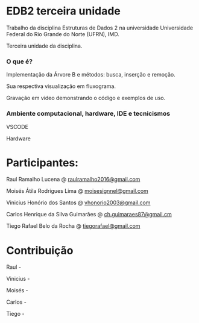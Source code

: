 # EDB2 terceira unidade

Trabalho da disciplina Estruturas de Dados 2 na universidade Universidade Federal do Rio Grande do Norte (UFRN), IMD.

Terceira unidade da disciplina.

### O que é?

Implementação da Árvore B e métodos: busca, inserção e remoção.

Sua respectiva visualização em fluxograma.

Gravação em vídeo demonstrando o código e exemplos de uso.

### Ambiente computacional, hardware, IDE e tecnicismos

VSCODE

Hardware


# Participantes:

Raul Ramalho Lucena @ raulramalho2016@gmail.com

Moisés Átila Rodrigues Lima @ moisesignnel@gmail.com

Vinicius Honório dos Santos @ vhonorio2003@gmail.com

Carlos Henrique da Silva Guimarães @ ch.guimaraes87@gmail.cm

Tiego Rafael Belo da Rocha @ tiegorafael@gmail.com

# Contribuição

Raul -

Vinicius - 

Moisés - 

Carlos - 

Tiego - 